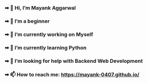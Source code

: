 ### ➡ 👋 Hi, I’m Mayank Aggarwal
### ➡ 👀 I’m a beginner
### ➡ 🔭 I’m currently working on Myself
### ➡ 🌱 I’m currently learning Python
### ➡ 🤔 I’m looking for help with Backend Web Development
### ➡ 📫 How to reach me: https://mayank-0407.github.io/

<!--
**mayank-0407/mayank-0407** is a ✨ _special_ ✨ repository because its `README.md` (this file) appears on your GitHub profile.

Here are some ideas to get you started:


- 👯 I’m looking to collaborate on ...
- 💬 Ask me about ...

- 😄 Pronouns: ...
- ⚡ Fun fact: ...
-->
